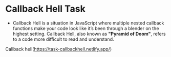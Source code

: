 
# **Callback Hell Task**

+ Callback Hell is a situation in JavaScript where multiple nested callback functions make your code look like it’s been through a blender on the highest setting.
Callback Hell, also known as **"Pyramid of Doom"**, refers to a code more difficult to read and understand.

Callback hell(https://task-callbackhell.netlify.app/)